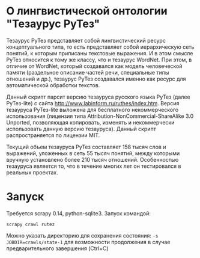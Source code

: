 О лингвистической онтологии "Тезаурус РуТез"
============

Тезаурус РуТез представляет собой лингвистический ресурс концептуального типа, то есть представляет собой иерархическую сеть понятий, к которым приписаны текстовые выражения. И в этом смысле РуТез относится к тому же классу, что и тезаурус WordNet. При этом, в отличие от WordNet, который создавался как модель человеческой памяти (раздельное описание частей речи, специальные типы отношений и др.), тезаурус РуТез создавался именно как ресурс для автоматической обработки текстов.

Данный скрипт парсит версию тезауруса русского языка РуТез (далее РуТез-lite) с сайта http://www.labinform.ru/ruthes/index.htm. Версия тезауруса РуТез-lite выложена для бесплатного некоммерческого использования (лицензия типа Attribution-NonCommercial-ShareAlike 3.0 Unported, позволяющая копировать, изменять и некоммерчески использовать данную версию тезауруса). Данный скрипт распространяется по лицензии MIT.

Текущий объем тезауруса РуТез составляет 158 тысяч слов и выражений, уложенных в сеть 55 тысяч понятий, между которыми вручную установлено более 210 тысяч отношений. Особенностью тезауруса является то, что в течение многих лет он тестировался в реальных проектах.

Запуск
===========

Требуется scrapy 0.14, python-sqlite3. Запуск командой:

	scrapy crawl rutez

Можно указать директорию для сохранения состояния: `-s JOBDIR=crawls/state-1` для возможности продолжения в случае предварительного завершения (Ctrl+C)